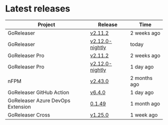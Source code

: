 # Latest releases

| Project                           | Release                                                                                         | Time        |
| --------------------------------- | ----------------------------------------------------------------------------------------------- | ----------- |
| GoReleaser | [v2.11.2](https://github.com/goreleaser/goreleaser/releases/tag/v2.11.2) | 2 weeks ago |
| GoReleaser | [v2.12.0-nightly](https://github.com/goreleaser/goreleaser/releases/tag/nightly) | today |
| GoReleaser Pro | [v2.11.2](https://github.com/goreleaser/goreleaser-pro/releases/tag/v2.11.2) | 2 weeks ago |
| GoReleaser Pro | [v2.12.0-nightly](https://github.com/goreleaser/goreleaser-pro/releases/tag/nightly) | 1 day ago |
| nFPM | [v2.43.0](https://github.com/goreleaser/nfpm/releases/tag/v2.43.0) | 2 months ago |
| GoReleaser GitHub Action | [v6.4.0](https://github.com/goreleaser/goreleaser-action/releases/tag/v6.4.0) | 1 day ago |
| GoReleaser Azure DevOps Extension | [0.1.49](https://github.com/goreleaser/goreleaser-azure-devops-extension/releases/tag/0.1.49) | 1 month ago |
| GoReleaser Cross | [v1.25.0](https://github.com/goreleaser/goreleaser-cross/releases/tag/v1.25.0) | 1 week ago |
